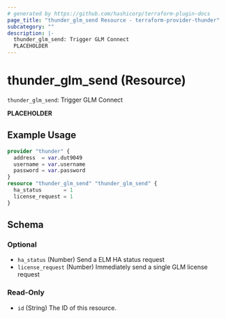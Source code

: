 ```yaml
---
# generated by https://github.com/hashicorp/terraform-plugin-docs
page_title: "thunder_glm_send Resource - terraform-provider-thunder"
subcategory: ""
description: |-
  thunder_glm_send: Trigger GLM Connect
  PLACEHOLDER
---
```


# thunder_glm_send (Resource)

`thunder_glm_send`: Trigger GLM Connect

__PLACEHOLDER__

## Example Usage

```terraform
provider "thunder" {
  address  = var.dut9049
  username = var.username
  password = var.password
}
resource "thunder_glm_send" "thunder_glm_send" {
  ha_status       = 1
  license_request = 1
}
```

<!-- schema generated by tfplugindocs -->
## Schema

### Optional

- `ha_status` (Number) Send a ELM HA status request
- `license_request` (Number) Immediately send a single GLM license request

### Read-Only

- `id` (String) The ID of this resource.


